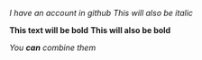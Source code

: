 *I have an account in github*
_This will also be italic_

**This text will be bold**
__This will also be bold__

_You **can** combine them_
